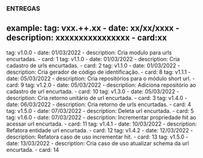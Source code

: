 ### ENTREGAS

## example: tag: vxx.++.xx - date: xx/xx/xxxx - description: xxxxxxxxxxxxxxxx - card:xx

tag: v1.0.0 - date: 01/03/2022 - description: Cria modulo para urls encurtadas. - card: 1
tag: v1.1.0 - date: 01/03/2022 - description: Cria cadastro de urls encurtadas. - card: 2
tag: v1.1.0 - date: 01/03/2022 - description: Cria gerador de código de identificação. - card: 8
tag: v1.1.1 - date: 05/03/2022 - description: Cria repositórios para o módulo short url. - card: 9
tag: v1.2.0 - date: 05/03/2022 - description: Adiciona repositório ao cadastro de url encurtada. - card: 10
tag: v1.3.0 - date: 05/03/2022 - description: Cria retorno unitário de url encurtada. - card: 3
tag: v1.4.0 - date: 06/03/2022 - description: Cria retorno de urls encurtadas. - card: 4
tag: v1.5.0 - date: 07/03/2022 - description: Deleta url encurtada. - card: 5
tag: v1.6.0 - date: 07/03/2022 - description: Incrementar propriedade hit ao acessar url encurtada. - card: 11
tag: v1.4.1 - date: 10/03/2022 - description: Refatora entidade url encurtada. - card: 12
tag: v1.4.2 - date: 12/03/2022 - description: Refatora caso de uso incrementar hit. - card: 13
tag: v1.5.0 - date: 13/03/2022 - description: Cria caso de uso atualizar schema da url encurtada. - card: 14
